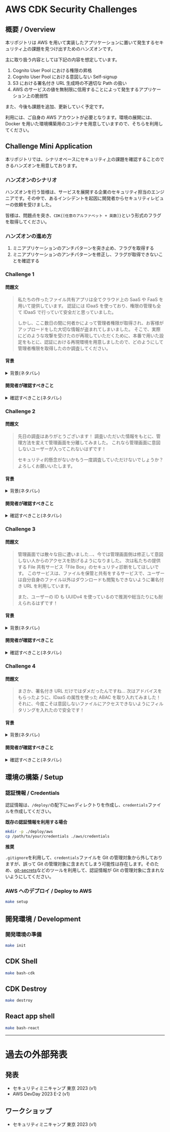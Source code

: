 # AWS CDK Security Challenges

## 概要 / Overview

本リポジトリは AWS を用いて実装したアプリケーションに置いて発生するセキュリティ上の課題を見つけ出すためのハンズオンです。

主に取り扱う内容としては下記の内容を想定しています。

1. Cognito User Pool における権限の昇格
2. Cognito User Pool における意図しない Self-signup
3. S3 における署名付き URL 生成時の不適切な Path の扱い
4. AWS のサービスの値を無制限に信用することによって発生するアプリケーション上の脆弱性

また、今後も課題を追加、更新していく予定です。

利用には、ご自身の AWS アカウントが必要となります。環境の展開には、Docker を用いた環境構築用のコンテナを用意していますので、そちらを利用してください。

## Challenge Mini Application

本リポジトリでは、シナリオベースにセキュリティ上の課題を確認することのできるハンズオンを用意しております。

### ハンズオンのシナリオ

ハンズオンを行う皆様は、サービスを展開する企業のセキュリティ担当のエンジニアです。その中で、あるインシデントを起因に開発者からセキュリティレビューの依頼を受けました。

皆様は、問題点を突き、`CDK{[任意のアルファベット + 英数]}`という形式のフラグを取得してください。

### ハンズオンの進め方

1. ミニアプリケーションのアンチパターンを突き止め、フラグを取得する
2. ミニアプリケーションのアンチパターンを修正し、フラグが取得できないことを確認する

### Challenge 1

#### 問題文

> 私たちの作ったファイル共有アプリは全てクラウド上の SaaS や FaaS を用いて提供しています。
> 認証には IDaaS を使っており、権限の管理も全て IDaaS で行っていて安全だと思っていました。
>
> しかし、ここ数日の間に何者かによって管理者権限が取得され、お客様がアップロードをした大切な情報が盗まれてしまいました。
> そこで、実際にどのような攻撃を受けたのが再現していただくために、本番で用いた設定をもとに、認証における再現環境を用意しましたので、どのようにして管理者権限を取得したのか調査してください。

#### 背景

<details>
    <summary>背景(ネタバレ)</summary>
ハンズオン環境では AWS の Amazon Cognito User Pool のカスタム属性を用いて、ユーザーの Role を管理をしており、管理者権限を持つユーザーは`admin`という属性値を持つことで管理者権限を持つようになっています。

Amazon Cognito User Pool のカスタム属性は、ユーザーが自由に設定できる属性値であり、サーバレスなアプリケーションにおいては、この属性値を用いることで多くの情報を管理することができます。

そのような機能を用いて、権限を管理していたのが今回のこのアプリケーションです。

</details>

#### 開発者が確認すべきこと

<details>
    <summary>確認すべきこと(ネタバレ)</summary>
**IDaaS に設定している値は、サーバーサイドで重要な操作に利用していますか？**

権限の確認(Role 等)うあ User の確認(User Id 等)のためにこれらの値を用いている場合は、今一度 IDaaS に設定している値が、クライアントから操作されても良い値なのかを整理し、設定を見直すことをおすすめします。

</details>

### Challenge 2

#### 問題文

> 先日の調査はありがとうございます！
> 調査いただいた情報をもとに、管理方法を変えて管理画面を分離してみました。
> これなら管理画面に意図しないユーザーが入ってこれないはずです！
>
> セキュリティ的懸念がないかもう一度調査していただけないでしょうか？
> よろしくお願いいたします。

#### 背景

<details>
    <summary>背景(ネタバレ)</summary>
開発者は Challenge 1 での設定ミスを修正として、管理者画面の IDaaS をもう一つ用意し、管理者画面とユーザー画面を分離しました。ただ、過去の事例から似たような攻撃が起こるのではないかと心配した開発者は、管理者画面に対して再度セキュリティ診断をしてもらいたいと依頼してきました。
</details>

#### 開発者が確認すべきこと

<details>
    <summary>確認すべきこと(ネタバレ)</summary>
**構築中/運用中のシステムやプロダクトは第三者からの新規登録を受け付けていますか？**

IDaaS を用いたシステムやプロダクトの場合、従来の独自で構築された認証システムとは異なり、疎結合な形で認証や新規登録を行うことができる一方、そのシステムやプロダクトのユーザー登録のコンテキストと噛み合わない設定になっている場合があります。

例えば、管理者画面からユーザーの登録を行うために、Self Signup のエンドポイントを用いており、UI 上は管理者側のみから操作できるようになっているものの、直接リクエストを行うことで、ユーザーの登録が可能になっているケースなどがあります。

</details>

### Challenge 3

#### 問題文

> 管理画面では散々な目に遭いました...、今では管理画面側は修正して意図しない人からのアクセスを防げるようになりました。
> 次は私たちの提供する File 共有サービス「File Box」のセキュリティ診断をしてほしいです。
> このサービスは、ファイルを保管と共有をするサービスで、ユーザーは自分自身のファイル以外はダウンロードも閲覧もできないように署名付き URL を利用しています。
>
> また、ユーザーの ID も UUIDv4 を使っているので推測や総当たりにも耐えられるはずです！

#### 背景

<details>
    <summary>背景(ネタバレ)</summary>
開発者は Challenge2 の脆弱性を修正し、サービス本体のセキュリティ対策を行おうと、サービス側のセキュリティ診断を依頼してきました。

その中で、S3 Bucket から Object を取得する際に、署名付き URL を作成している箇所で、ユーザーの入力を利用していることが発覚しました。

この実装のミスは、S3 にホストされているファイルに対して、ユーザーが意図しないファイルにアクセスできてしまうというものです。

</details>

#### 開発者が確認すべきこと

<details>
    <summary>確認すべきこと(ネタバレ)</summary>
**署名付き URL を生成する際に、ユーザーの入力を利用していませんか？**

署名付き URL に限りませんが、ユーザーの入力を利用している箇所では、サービスが意図しない動作をする可能性があります。

</details>

### Challenge 4

#### 問題文

> まさか、署名付き URL だけではダメだったんですね...
> 次はアドバイスをもらったように、IDaaS の属性を使った ABAC を取り入れてみました！
> それに、今度こそは意図しないファイルにアクセスできないようにフィルタリングを入れたので安全です！

#### 背景

<details>
    <summary>背景(ネタバレ)</summary>
開発者はChallenge 3 での脆弱性を修正し、ユーザーの入力を全て信用せずに、Cognitoのカスタム属性からそのユーザーのPrefixを取得し、S3 Bucket から Object を取得するようにしました。

しかし、Cognito User Pool の設定では、カスタム属性の値をユーザーが自由に設定できるようになっており、結果的に意図しないファイルにアクセスできてしまうという問題が発覚しました。

</details>

#### 開発者が確認すべきこと

<details>
    <summary>確認すべきこと(ネタバレ)</summary>
**クラウドサービスから取得した値を、そのまま利用していませんか？**

クラウドサービスから取得した値は、ユーザーが自由に設定できる場合があります。そのため、その値をそのまま利用すると、意図しない動作をする可能性があります。

対策として、その値も信用せずに、サービス側でフィルタリングを行う必要があります。

</details>

## 環境の構築 / Setup

### 認証情報 / Credentials

認証情報は、`/deploy/`の配下に`aws`ディレクトりを作成し、`credentials`ファイルを作成してください。

**既存の認証情報を利用する場合**

```sh
mkdir -p ./deploy/aws
cp /path/to/your/credentials ./aws/credentials
```

**推奨**

`.gitignore`を利用して、`credentials`ファイルを Git の管理対象から外しておりますが、誤って Git の管理対象に含まれてしまう可能性は存在します。そのため、[git-secrets](https://github.com/awslabs/git-secrets)などのツールを利用して、認証情報が Git の管理対象に含まれないようにしてください。

### AWS へのデプロイ / Deploy to AWS

```sh
make setup
```

## 開発環境 / Development

### 開発環境の準備

```sh
make init
```

## CDK Shell

```sh
make bash-cdk
```

## CDK Destroy

```sh
make destroy
```

## React app shell

```sh
make bash-react
```

---

# 過去の外部発表

## 発表

- セキュリティミニキャンプ 東京 2023 (v1)
- AWS DevDay 2023 E-2 (v1)

## ワークショップ

- セキュリティミニキャンプ 東京 2023 (v1)
